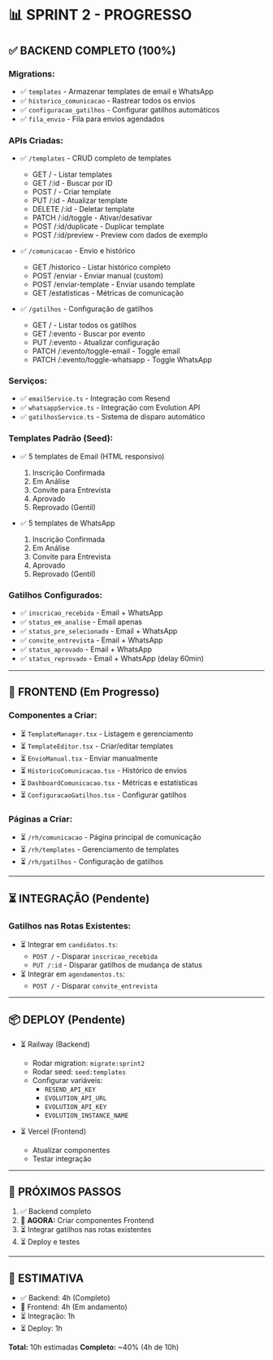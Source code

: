# 📊 SPRINT 2 - PROGRESSO

## ✅ **BACKEND COMPLETO (100%)**

### **Migrations:**
- ✅ `templates` - Armazenar templates de email e WhatsApp
- ✅ `historico_comunicacao` - Rastrear todos os envios
- ✅ `configuracao_gatilhos` - Configurar gatilhos automáticos
- ✅ `fila_envio` - Fila para envios agendados

### **APIs Criadas:**
- ✅ `/templates` - CRUD completo de templates
  - GET / - Listar templates
  - GET /:id - Buscar por ID
  - POST / - Criar template
  - PUT /:id - Atualizar template
  - DELETE /:id - Deletar template
  - PATCH /:id/toggle - Ativar/desativar
  - POST /:id/duplicate - Duplicar template
  - POST /:id/preview - Preview com dados de exemplo

- ✅ `/comunicacao` - Envio e histórico
  - GET /historico - Listar histórico completo
  - POST /enviar - Enviar manual (custom)
  - POST /enviar-template - Enviar usando template
  - GET /estatisticas - Métricas de comunicação

- ✅ `/gatilhos` - Configuração de gatilhos
  - GET / - Listar todos os gatilhos
  - GET /:evento - Buscar por evento
  - PUT /:evento - Atualizar configuração
  - PATCH /:evento/toggle-email - Toggle email
  - PATCH /:evento/toggle-whatsapp - Toggle WhatsApp

### **Serviços:**
- ✅ `emailService.ts` - Integração com Resend
- ✅ `whatsappService.ts` - Integração com Evolution API
- ✅ `gatilhosService.ts` - Sistema de disparo automático

### **Templates Padrão (Seed):**
- ✅ 5 templates de Email (HTML responsivo)
  1. Inscrição Confirmada
  2. Em Análise
  3. Convite para Entrevista
  4. Aprovado
  5. Reprovado (Gentil)

- ✅ 5 templates de WhatsApp
  1. Inscrição Confirmada
  2. Em Análise
  3. Convite para Entrevista
  4. Aprovado
  5. Reprovado (Gentil)

### **Gatilhos Configurados:**
- ✅ `inscricao_recebida` - Email + WhatsApp
- ✅ `status_em_analise` - Email apenas
- ✅ `status_pre_selecionado` - Email + WhatsApp
- ✅ `convite_entrevista` - Email + WhatsApp
- ✅ `status_aprovado` - Email + WhatsApp
- ✅ `status_reprovado` - Email + WhatsApp (delay 60min)

---

## 🚧 **FRONTEND (Em Progresso)**

### **Componentes a Criar:**
- ⏳ `TemplateManager.tsx` - Listagem e gerenciamento
- ⏳ `TemplateEditor.tsx` - Criar/editar templates
- ⏳ `EnvioManual.tsx` - Enviar manualmente
- ⏳ `HistoricoComunicacao.tsx` - Histórico de envios
- ⏳ `DashboardComunicacao.tsx` - Métricas e estatísticas
- ⏳ `ConfiguracaoGatilhos.tsx` - Configurar gatilhos

### **Páginas a Criar:**
- ⏳ `/rh/comunicacao` - Página principal de comunicação
- ⏳ `/rh/templates` - Gerenciamento de templates
- ⏳ `/rh/gatilhos` - Configuração de gatilhos

---

## ⏳ **INTEGRAÇÃO (Pendente)**

### **Gatilhos nas Rotas Existentes:**
- ⏳ Integrar em `candidatos.ts`:
  - `POST /` - Disparar `inscricao_recebida`
  - `PUT /:id` - Disparar gatilhos de mudança de status
- ⏳ Integrar em `agendamentos.ts`:
  - `POST /` - Disparar `convite_entrevista`

---

## 📦 **DEPLOY (Pendente)**

- ⏳ Railway (Backend)
  - Rodar migration: `migrate:sprint2`
  - Rodar seed: `seed:templates`
  - Configurar variáveis:
    - `RESEND_API_KEY`
    - `EVOLUTION_API_URL`
    - `EVOLUTION_API_KEY`
    - `EVOLUTION_INSTANCE_NAME`

- ⏳ Vercel (Frontend)
  - Atualizar componentes
  - Testar integração

---

## 📝 **PRÓXIMOS PASSOS**

1. ✅ Backend completo
2. 🔄 **AGORA:** Criar componentes Frontend
3. ⏳ Integrar gatilhos nas rotas existentes
4. ⏳ Deploy e testes

---

## 🎯 **ESTIMATIVA**

- ✅ Backend: 4h (Completo)
- 🔄 Frontend: 4h (Em andamento)
- ⏳ Integração: 1h
- ⏳ Deploy: 1h

**Total:** 10h estimadas
**Completo:** ~40% (4h de 10h)

